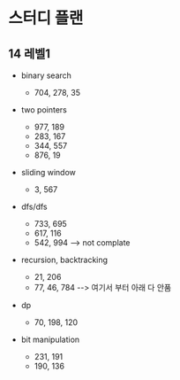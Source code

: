 # 스터디 플랜

## 14 레벨1

- binary search 
  - 704, 278, 35
- two pointers
  - 977, 189
  - 283, 167
  - 344, 557
  - 876, 19

- sliding window
  - 3, 567

- dfs/dfs
  - 733, 695
  - 617, 116
  - 542, 994 --> not complate

- recursion, backtracking
  - 21, 206
  - 77, 46, 784 --> 여기서 부터 아래 다 안품

- dp 
  - 70, 198, 120

- bit manipulation 
  - 231, 191
  - 190, 136